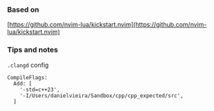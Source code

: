 ### Based on
[https://github.com/nvim-lua/kickstart.nvim](https://github.com/nvim-lua/kickstart.nvim)

### Tips and notes

`.clangd` config
```
CompileFlags:
  Add: [ 
    '-std=c++23',
    '-I/Users/danielvieira/Sandbox/cpp/cpp_expected/src',
  ]
```
